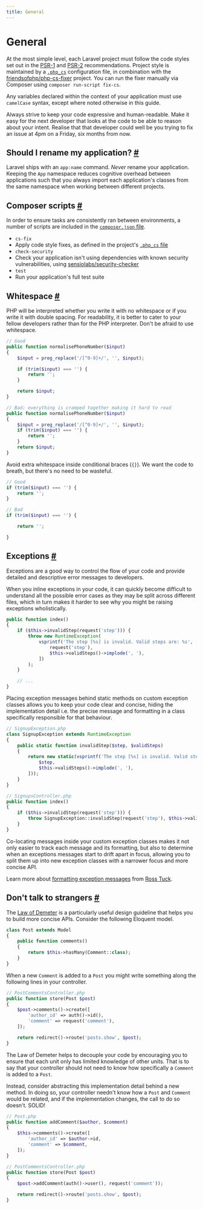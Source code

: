 ```yaml
---
title: General
---
```


# General

At the most simple level, each Laravel project must follow the code styles set out in the [PSR-1](http://www.php-fig.org/psr/psr-1/) and [PSR-2](http://www.php-fig.org/psr/psr-2/) recommendations. Project style is maintained by a [`.php_cs`](https://github.com/michaeldyrynda/founder/blob/master/.php_cs) configuration file, in combination with the [friendsofphp/php-cs-fixer](https://github.com/FriendsOfPHP/PHP-CS-Fixer) project. You can run the fixer manually via Composer using `composer run-script fix-cs`.

Any variables declared within the context of your application must use `camelCase` syntax, except where noted otherwise in this guide.

Always strive to keep your code expressive and human-readable. Make it easy for the next developer that looks at the code to be able to reason about your intent. Realise that that developer could well be you trying to fix an issue at 4pm on a Friday, six months from now.

## Should I rename my application? <a class="text-grey" name="should-i-rename-my-application" href="#should-i-rename-my-application">#</a>

Laravel ships with an `app:name` command. *Never* rename your application. Keeping the `App` namespace reduces cognitive overhead between applications such that you always import each application's classes from the same namespace when working between different projects.

## Composer scripts <a class="text-grey" name="composer scripts" href="#composer scripts">#</a>

In order to ensure tasks are consistently ran between environments, a number of scripts are included in the [`composer.json` file](https://github.com/michaeldyrynda/founder/blob/master/composer.json).

* `cs-fix`
 * Apply code style fixes, as defined in the project's [`.php_cs` file](https://github.com/michaeldyrynda/founder/blob/master/.php_cs)
* `check-security`
 * Check your application isn't using dependencies with known security vulnerabilities, using [sensiolabs/security-checker](https://github.com/sensiolabs/security-checker)
* `test`
 * Run your application's full test suite

## Whitespace <a class="text-grey" name="whitespace" href="#whitespace">#</a>

PHP will be interpreted whether you write it with no whitespace or if you write it with double spacing. For readability, it is better to cater to your fellow developers rather than for the PHP interpreter. Don't be afraid to use whitespace.

```php
// Good
public function normalisePhoneNumber($input)
{
    $input = preg_replace('/[^0-9]+/', '', $input);

    if (trim($input) === '') {
        return '';
    }

    return $input;
}

// Bad: everything is cramped together making it hard to read
public function normalisePhoneNumber($input)
{
    $input = preg_replace('/[^0-9]+/', '', $input);
    if (trim($input) === '') {
        return '';
    }
    return $input;
}
```

Avoid extra whitespace inside conditional braces (`{}`). We want the code to breath, but there's no need to be wasteful.

```php
// Good
if (trim($input) === '') {
    return '';
}

// Bad
if (trim($input) === '') {

    return '';

}
```

## Exceptions <a class="text-grey" name="exceptions" href="#exceptions">#</a>

Exceptions are a good way to control the flow of your code and provide detailed and descriptive error messages to developers.

When you inline exceptions in your code, it can quickly become difficult to understand all the possible error cases as they may be split across different files, which in turn makes it harder to see why you might be raising exceptions wholistically.

```php
public function index()
{
    if ($this->invalidStep(request('step'))) {
        throw new RuntimeException(
            vsprintf('The step [%s] is invalid. Valid steps are: %s', [
                request('step'),
                $this->validSteps()->implode(', '),
            ])
        );
    }

    // ...
}
```

Placing exception messages behind static methods on custom exception classes allows you to keep your code clear and concise, hiding the implementation detail i.e. the precise message and formatting in a class specifically responsible for that behaviour.

```php
// SignupException.php
class SignupException extends RuntimeException
{
    public static function invalidStep($step, $validSteps)
    {
        return new static(vsprintf('The step [%s] is invalid. Valid steps are: %s', [
            $step,
            $this->validSteps()->implode(', '),
        ]));
    }
}

// SignupsController.php
public function index()
{
    if ($this->invalidStep(request('step'))) {
        throw SignupException::invalidStep(request('step'), $this->validSteps());
    }
}
```

Co-locating messages inside your custom exception classes makes it not only easier to track each message and its formatting, but also to determine when an exceptions messages start to drift apart in focus, allowing you to split them up into new exception classes with a narrower focus and more concise API.

Learn more about [formatting exception messages](http://rosstuck.com/formatting-exception-messages) from [Ross Tuck](https://twitter.com/rosstuck).

## Don't talk to strangers <a class="text-grey" name="dont-talk-to-strangers" href="#dont-talk-to-strangers">#</a>

The [Law of Demeter](https://en.wikipedia.org/wiki/Law_of_Demeter) is a particularly useful design guideline that helps you to build more concise APIs. Consider the following Eloquent model.

```php
class Post extends Model
{
    public function comments()
    {
        return $this->hasMany(Comment::class);
    }
}
```

When a new `Comment` is added to a `Post` you might write something along the following lines in your controller.

```php
// PostCommentsController.php
public function store(Post $post)
{
    $post->comments()->create([
        'author_id' => auth()->id(),
        'comment' => request('comment'),
    ]);

    return redirect()->route('posts.show', $post);
}
```

The Law of Demeter helps to decouple your code by encouraging you to ensure that each unit only has limited knowledge of other units. That is to say that your controller should not need to know how specifically a `Comment` is added to a `Post`.

Instead, consider abstracting this implementation detail behind a new method. In doing so, your controller needn't know how a `Post` and `Comment` would be related, and if the implementation changes, the call to do so doesn't. SOLID!

```php
// Post.php
public function addComment($author, $comment)
{
    $this->comments()->create([
        'author_id' => $author->id,
        'comment' => $comment,
    ]);
}

// PostCommentsController.php
public function store(Post $post)
{
    $post->addComment(auth()->user(), request('comment'));

    return redirect()->route('posts.show', $post);
}
```
